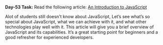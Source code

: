 **Day-53 Task:**
Read the following article:
[An Introduction to JavaScript](https://javascript.info/intro)

Alot of students still doesn't know about JavaScript, Let’s see what’s so special about JavaScript, what we can achieve with it, and what other technologies play well with it. This article will give you a brief overview of JavaScript and its capabilities. It’s a great starting point for beginners and a good refresher for experienced developers.